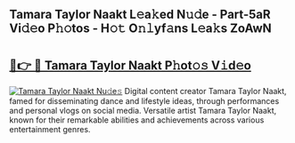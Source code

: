 ## Tamara Taylor Naakt L𝚎a𝚔ed N𝚞𝚍e - Part-5aR Vi𝚍𝚎o P𝚑𝚘tos - H𝚘𝚝 O𝚗𝚕yf𝚊ns L𝚎a𝚔s ZoAwN

# <h2><a href="http://kf2d24.oniu.top/?m=Tamara+Taylor+Naakt">🔗👉 🔴 Tamara Taylor Naakt P𝚑ot𝚘𝚜 V𝚒d𝚎o</a></h2>

[![Tamara Taylor Naakt Nu𝚍e𝚜](https://i.imgur.com/0qMVB7G.gif)](http://kf2d24.oniu.top/?m=Tamara+Taylor+Naakt)
Digital content creator Tamara Taylor Naakt, famed for disseminating dance and lifestyle ideas, through performances and personal vlogs on social media. Versatile artist Tamara Taylor Naakt, known for their remarkable abilities and achievements across various entertainment genres.  
